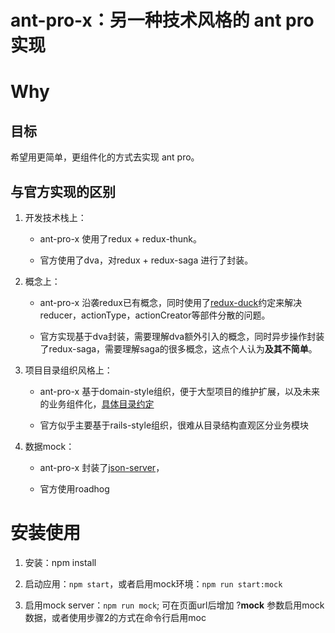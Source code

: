 ant-pro-x：另一种技术风格的 ant pro 实现
===

# Why

## 目标

希望用更简单，更组件化的方式去实现 ant pro。

## 与官方实现的区别

1. 开发技术栈上：
    
    - ant-pro-x 使用了redux + redux-thunk。
    
    - 官方使用了dva，对redux + redux-saga 进行了封装。

2. 概念上：
    
    - ant-pro-x 沿袭redux已有概念，同时使用了[redux-duck](https://github.com/erikras/ducks-modular-redux)约定来解决reducer，actionType，actionCreator等部件分散的问题。
    
    - 官方实现基于dva封装，需要理解dva额外引入的概念，同时异步操作封装了redux-saga，需要理解saga的很多概念，这点个人认为**及其不简单**。 

3. 项目目录组织风格上：  
  
     - ant-pro-x 基于domain-style组织，便于大型项目的维护扩展，以及未来的业务组件化，[具体目录约定](https://github.com/Exodia/x-react-scripts#domain-style%E7%9A%84%E9%A1%B9%E7%9B%AE%E7%BB%93%E6%9E%84)
   
     - 官方似乎主要基于rails-style组织，很难从目录结构直观区分业务模块

4. 数据mock：

    - ant-pro-x 封装了[json-server](https://github.com/typicode/json-server/)，
  
    - 官方使用roadhog

# 安装使用

1. 安装：npm install

2. 启动应用：```npm start```，或者启用mock环境：```npm run start:mock```

3. 启用mock server：```npm run mock```; 可在页面url后增加 ?__mock__ 参数启用mock数据，或者使用步骤2的方式在命令行启用moc

